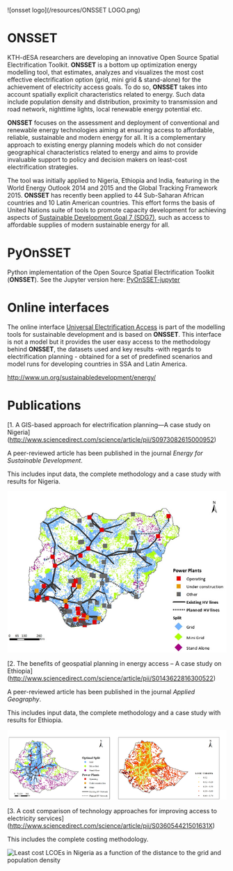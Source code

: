 ![onsset logo](/resources/ONSSET LOGO.png)

# ONSSET

KTH-dESA researchers are developing an innovative Open Source Spatial Electrification Toolkit. **ONSSET** is  a bottom up optimization energy modelling tool, that estimates, analyzes and visualizes the most cost effective electrification option (grid, mini grid & stand-alone) for the achievement of electricity access goals. To do so, **ONSSET** takes into account spatially explicit characteristics related to energy. Such data include population density and distribution, proximity to transmission and road network, nighttime lights, local renewable energy potential etc.

**ONSSET** focuses on the assessment and deployment of conventional and renewable energy technologies aiming at ensuring access to affordable, reliable, sustainable and modern energy for all. It is a complementary approach to existing energy planning models which do not consider geographical characteristics related to energy and aims to provide invaluable support to policy and decision makers on least-cost electrification strategies.

The tool was initially applied to Nigeria, Ethiopia and India, featuring in the World Energy Outlook 2014 and 2015 and the Global Tracking Framework 2015. **ONSSET** has recently been applied to 44 Sub-Saharan African countries and  10 Latin American countries. This effort forms the basis of United Nations suite of tools to promote capacity development for achieving aspects of [Sustainable Development Goal 7 (SDG7)](http://www.un.org/sustainabledevelopment/energy/), such as access to affordable supplies of modern sustainable energy for all.

# PyOnSSET

Python implementation of the Open Source Spatial Electrification Toolkit (**ONSSET**).
See the Jupyter version here: [PyOnSSET-jupyter](https://github.com/KTH-dESA/PyOnSSET-jupyter)

# Online interfaces

The online interface [Universal Electrification Access](https://un-desa-modelling.github.io/electrification-paths-visualisation/) is part of the modelling tools for sustainable development and is based on **ONSSET**. 
This interface is not a model but it provides the user easy access to the methodology behind **ONSSET**, the datasets used and key results -with regards to electrification planning - obtained for a set of predefined scenarios and model runs for developing countries in SSA and Latin America. 

http://www.un.org/sustainabledevelopment/energy/


# Publications


[1. A GIS-based approach for electrification planning—A case study on Nigeria]
(http://www.sciencedirect.com/science/article/pii/S0973082615000952)

A peer-reviewed article has been published in the journal *Energy for Sustainable Development*.

This includes input data, the complete methodology and a case study with results for Nigeria.

![Optimal electrification mix in Nigeria](/resources/nigeria_electrification_map.png "Optimal electrification mix in Nigeria")


[2. The benefits of geospatial planning in energy access – A case study on Ethiopia]
(http://www.sciencedirect.com/science/article/pii/S0143622816300522)

A peer-reviewed article has been published in the journal *Applied Geography*.

This includes input data, the complete methodology and a case study with results for Ethiopia.

![Optimal electrification mix and spatial levelized cost of electricity in Ethiopia](/resources/Ethiopia_optimalmix_LCOE.png "Optimal electrification mix and spatial levelized cost of electricity in Ethiopia")


[3. A cost comparison of technology approaches for improving access to electricity services]
(http://www.sciencedirect.com/science/article/pii/S036054421501631X)

This includes the complete costing methodology. 

![Least cost LCOEs in Nigeria as a function of the distance to the grid and population density
](/resources/Nigeria_LCOE_surface.png "Least cost LCOEs in Nigeria as a function of the distance to the grid and population density
")
